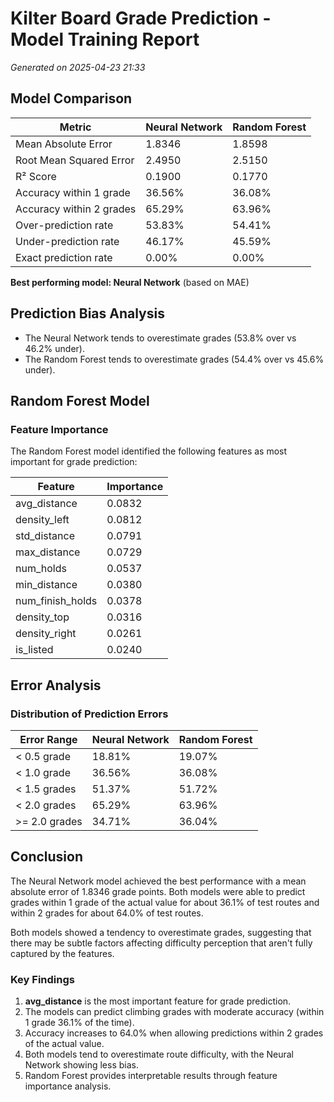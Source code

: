 # Kilter Board Grade Prediction - Model Training Report

*Generated on 2025-04-23 21:33*

## Model Comparison

| Metric | Neural Network | Random Forest |
|--------|---------------|---------------|
| Mean Absolute Error | 1.8346 | 1.8598 |
| Root Mean Squared Error | 2.4950 | 2.5150 |
| R² Score | 0.1900 | 0.1770 |
| Accuracy within 1 grade | 36.56% | 36.08% |
| Accuracy within 2 grades | 65.29% | 63.96% |
| Over-prediction rate | 53.83% | 54.41% |
| Under-prediction rate | 46.17% | 45.59% |
| Exact prediction rate | 0.00% | 0.00% |

**Best performing model: Neural Network** (based on MAE)

## Prediction Bias Analysis

- The Neural Network tends to overestimate grades (53.8% over vs 46.2% under).
- The Random Forest tends to overestimate grades (54.4% over vs 45.6% under).

## Random Forest Model

### Feature Importance

The Random Forest model identified the following features as most important for grade prediction:

| Feature | Importance |
|---------|------------|
| avg_distance | 0.0832 |
| density_left | 0.0812 |
| std_distance | 0.0791 |
| max_distance | 0.0729 |
| num_holds | 0.0537 |
| min_distance | 0.0380 |
| num_finish_holds | 0.0378 |
| density_top | 0.0316 |
| density_right | 0.0261 |
| is_listed | 0.0240 |

## Error Analysis

### Distribution of Prediction Errors

| Error Range | Neural Network | Random Forest |
|-------------|---------------|---------------|
| < 0.5 grade | 18.81% | 19.07% |
| < 1.0 grade | 36.56% | 36.08% |
| < 1.5 grades | 51.37% | 51.72% |
| < 2.0 grades | 65.29% | 63.96% |
| >= 2.0 grades | 34.71% | 36.04% |

## Conclusion

The Neural Network model achieved the best performance with a mean absolute error of 1.8346 grade points. Both models were able to predict grades within 1 grade of the actual value for about 36.1% of test routes and within 2 grades for about 64.0% of test routes.

Both models showed a tendency to overestimate grades, suggesting that there may be subtle factors affecting difficulty perception that aren't fully captured by the features.

### Key Findings

1. **avg_distance** is the most important feature for grade prediction.
2. The models can predict climbing grades with moderate accuracy (within 1 grade 36.1% of the time).
3. Accuracy increases to 64.0% when allowing predictions within 2 grades of the actual value.
4. Both models tend to overestimate route difficulty, with the Neural Network showing less bias.
5. Random Forest provides interpretable results through feature importance analysis.
